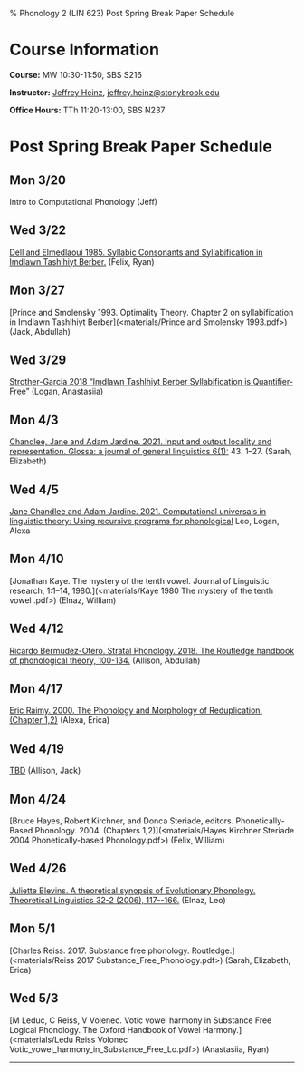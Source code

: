 % Phonology 2 (LIN 623) Post Spring Break Paper Schedule

# Course Information

**Course:** MW 10:30-11:50, SBS S216

**Instructor:** [Jeffrey Heinz](http://jeffreyheinz.net/), [jeffrey.heinz@stonybrook.edu](mailto:jeffrey.heinz@stonybrook.edu)

**Office Hours:** TTh 11:20-13:00, SBS N237

# Post Spring Break Paper Schedule

## Mon 3/20
Intro to Computational Phonology (Jeff)

## Wed 3/22
[Dell and Elmedlaoui 1985. Syllabic Consonants and Syllabification in
Imdlawn Tashlhiyt Berber.](<materials/Dell Elmedlaoui 1985 ITB.pdf>) (Felix, Ryan)

## Mon 3/27
[Prince and Smolensky 1993. Optimality Theory. Chapter 2 on
syllabification in Imdlawn Tashlhiyt Berber](<materials/Prince and
Smolensky 1993.pdf>) (Jack, Abdullah)

## Wed 3/29
[Strother-Garcia 2018 “Imdlawn Tashlhiyt Berber Syllabification is
Quantifier-Free”](https://doi.org/10.7275/R5J67F4D) (Logan, Anastasiia)

## Mon 4/3
[Chandlee, Jane and Adam Jardine. 2021. Input and output locality and
representation. Glossa: a journal of general linguistics
6(1):](https://doi.org/10.5334/gjgl.1423) 43. 1–27.  (Sarah, Elizabeth)

## Wed 4/5
[Jane Chandlee and Adam Jardine. 2021. Computational universals in
linguistic theory: Using recursive programs for
phonological](https://adamjardine.net/files/chandleejardineBMRSms.pdf)
Leo, Logan, Alexa

## Mon 4/10
[Jonathan Kaye. The mystery of the tenth vowel. Journal of Linguistic
research, 1:1–14, 1980.](<materials/Kaye 1980 The mystery of the tenth
vowel .pdf>) (Elnaz, William)

## Wed 4/12
[Ricardo Bermudez-Otero. Stratal Phonology. 2018. The Routledge
handbook of phonological theory,
100-134.](https://ling.auf.net/lingbuzz/003118) (Allison, Abdullah)

## Mon 4/17
[Eric Raimy. 2000. The Phonology and Morphology of
Reduplication. (Chapter 1,2)](materials/) (Alexa, Erica)

## Wed 4/19
[TBD](materials/)
(Allison, Jack)

## Mon 4/24
[Bruce Hayes, Robert Kirchner, and Donca Steriade,
editors. Phonetically-Based Phonology. 2004. (Chapters
1,2)](<materials/Hayes Kirchner Steriade 2004 Phonetically-based
Phonology.pdf>) (Felix, William)

## Wed 4/26
[Juliette Blevins. A theoretical synopsis of Evolutionary
Phonology. Theoretical Linguistics 32-2 (2006),
117--166.](<materials/Blevins_2006b_Synopsis_evolutionary_phonology.pdf>)
(Elnaz, Leo)

## Mon 5/1
[Charles Reiss. 2017. Substance free
phonology. Routledge.](<materials/Reiss 2017
Substance_Free_Phonology.pdf>) (Sarah, Elizabeth, Erica)

## Wed 5/3
[M Leduc, C Reiss, V Volenec. Votic vowel harmony in Substance Free
Logical Phonology. The Oxford Handbook of Vowel
Harmony.](<materials/Ledu Reiss Volonec
Votic_vowel_harmony_in_Substance_Free_Lo.pdf>) (Anastasiia, Ryan)





-------------------------------------------------------------------------------
